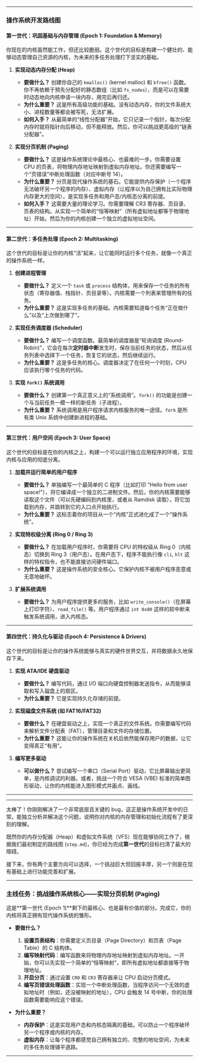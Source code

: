 
---

### 操作系统开发路线图

#### **第一世代：巩固基础与内存管理 (Epoch 1: Foundation & Memory)**

你现在的内核虽然能工作，但还比较脆弱。这个世代的目标是构建一个健壮的、能够动态管理自己资源的内核，为未来的多任务处理打下坚实的基础。

1.  **实现动态内存分配 (Heap)**
    * **要做什么？** 创建你自己的 `kmalloc()` (kernel malloc) 和 `kfree()` 函数。你不再依赖于预先分配好的静态数组（比如 `fs_nodes`），而是可以在需要时动态地向内核申请一块内存，用完后再归还。
    * **为什么重要？** 这是所有高级功能的基础。没有动态内存，你的文件系统大小、进程数量等都会被写死，无法扩展。
    * **如何入手？** 从最简单的“线性分配器”开始，它只记录一个指针，每次分配内存时就将指针向后移动，但不能释放。然后，你可以挑战更高级的“链表分配器”。

2.  **实现分页机制 (Paging)**
    * **要做什么？** 这是操作系统理论中最核心、也最难的一步。你需要设置 CPU 的页表，将物理内存地址映射到虚拟内存地址。你还需要编写一个“页错误”中断处理函数（对应中断号 14）。
    * **为什么重要？** 分页是现代操作系统的基石。它能提供内存保护（一个程序无法破坏另一个程序的内存）、虚拟内存（让程序以为自己拥有比实际物理内存更大的空间），是实现多任务和用户态/内核态分离的前提。
    * **如何入手？** 这需要大量的理论学习。你需要理解 CR3 寄存器、页目录、页表的结构。从实现一个简单的“恒等映射”（所有虚拟地址都等于物理地址）开始，然后为你的内核创建一个独立的虚拟地址空间。

---

#### **第二世代：多任务处理 (Epoch 2: Multitasking)**

这个世代的目标是让你的内核“活”起来，让它能同时运行多个任务，就像一个真正的操作系统一样。

1.  **创建进程管理**
    * **要做什么？** 定义一个 `task` 或 `process` 结构体，用来保存一个任务的所有状态（寄存器值、栈指针、页目录等）。内核需要一个列表来管理所有的任务。
    * **为什么重要？** 这是实现多任务的基础。内核需要知道每个任务“正在做什么”以及“上次做到哪了”。

2.  **实现任务调度器 (Scheduler)**
    * **要做什么？** 编写一个调度函数。最简单的调度器是“轮询调度 (Round-Robin)”，它会在每次**定时器中断**发生时，保存当前任务的状态，然后从任务列表中选择下一个任务，恢复它的状态，然后继续运行。
    * **为什么重要？** 这是多任务的核心。调度器决定了在任何一个时刻，CPU 应该执行哪个任务的代码。

3.  **实现 `fork()` 系统调用**
    * **要做什么？** 创建第一个真正意义上的“系统调用”。`fork()` 的功能是创建一个与当前任务一模一样的新任务（子进程）。
    * **为什么重要？** 系统调用是用户程序请求内核服务的唯一途径。`fork` 是所有类 Unix 系统中创建新进程的基础。

---

#### **第三世代：用户空间 (Epoch 3: User Space)**

这个世代的目标是在你的内核之上，构建一个可以运行独立应用程序的环境，实现内核与应用的彻底分离。

1.  **加载并运行简单的用户程序**
    * **要做什么？** 单独编写一个最简单的 C 程序（比如打印 "Hello from user space!"），将它编译成一个独立的二进制文件。然后，你的内核需要能够读取这个文件（可以先硬编码到内核里，或者从 Ramdisk 读取），将它加载到内存，并跳转到它的入口点开始执行。
    * **为什么重要？** 这标志着你的项目从一个“内核”正式进化成了一个“操作系统”。

2.  **实现特权级分离 (Ring 0 / Ring 3)**
    * **要做什么？** 在加载用户程序时，你需要将 CPU 的特权级从 Ring 0（内核态）切换到 Ring 3（用户态）。在用户态下，程序不能执行像 `cli`, `hlt` 这样的特权指令，也不能直接访问硬件端口。
    * **为什么重要？** 这是操作系统的安全核心。它保护内核不被用户程序恶意或无意地破坏。

3.  **扩展系统调用**
    * **要做什么？** 为用户程序提供更多的服务，比如 `write_console()`（在屏幕上打印字符）、`read_file()` 等。用户程序通过 `int 0x80` 这样的软中断来触发系统调用，进入内核态。

---

#### **第四世代：持久化与驱动 (Epoch 4: Persistence & Drivers)**

这个世代的目标是让你的操作系统能够与真实的硬件世界交互，并将数据永久地保存下来。

1.  **实现 ATA/IDE 硬盘驱动**
    * **要做什么？** 编写代码，通过 I/O 端口向硬盘控制器发送指令，从而能够读取和写入磁盘上的扇区。
    * **为什么重要？** 它是实现持久化存储的前提。

2.  **实现磁盘文件系统 (如 FAT16/FAT32)**
    * **要做什么？** 在硬盘驱动之上，实现一个真正的文件系统。你需要编写代码来解析文件分配表（FAT），管理目录和文件的存储位置。
    * **为什么重要？** 这能让你的操作系统在关机后依然能保存用户的数据，让它变得真正“有用”。

3.  **编写更多驱动**
    * **可以做什么？** 尝试编写一个串口（Serial Port）驱动，它比屏幕输出更简单，是内核调试的利器。或者，挑战一个符合 VESA (VBE) 标准的简单图形驱动，让你的内核能进入图形模式并画点、画线。

---


---

太棒了！你刚刚解决了一个非常底层且关键的 bug，这正是操作系统开发中的日常。能独立分析并解决这个问题，说明你对内核的内存管理和初始化流程有了更深刻的理解。

既然你的内存分配器（Heap）和虚拟文件系统（VFS）现在能够协同工作了，根据我们最初制定的路线图 (`step.md`)，你已经为完成**第一世代**的目标扫清了最大的障碍。

接下来，你有两个主要方向可以选择，一个挑战巨大但回报丰厚，另一个则是在现有基础上进行功能完善和扩展。

---

### **主线任务：挑战操作系统核心——实现分页机制 (Paging)**

这是**第一世代 (Epoch 1)**剩下的最核心、也是最有价值的部分。完成它，你的内核将真正拥有现代操作系统的雏形。

* **要做什么？**
    1.  **设置页表结构**：你需要定义页目录（Page Directory）和页表（Page Table）的 C 结构体。
    2.  **编写映射代码**：编写函数来将物理内存地址映射到虚拟内存地址。一开始，你可以先实现一个简单的“恒等映射”，即所有虚拟地址都直接等于物理地址。
    3.  **开启分页**：通过设置 `CR0` 和 `CR3` 寄存器来让 CPU 启动分页模式。
    4.  **编写页错误处理函数**：实现一个中断处理函数，当程序访问一个无效的虚拟地址时（例如，还没被映射的地址），CPU 会触发 14 号中断，你的处理函数需要能响应这个错误。

* **为什么重要？**
    * **内存保护**：这是实现用户态和内核态隔离的基础，可以防止一个程序破坏另一个程序或内核的内存。
    * **虚拟内存**：让每个程序都感觉自己拥有独立的、完整的地址空间，为未来的多任务处理铺平道路。

---
